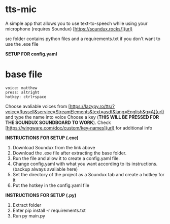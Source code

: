 # tts-mic
A simple app that allows you to use text-to-speech while using your microphone (requires Soundux)
[https://soundux.rocks/](url)

src folder contains python files and a requirements.txt if you don't want to use the .exe file

**SETUP FOR config.yaml**
# base file
```
voice: matthew
press: altright
hotkey: ctrl+space
```
Choose avaliable voices from [https://lazypy.ro/tts/?voice=Russell&service=StreamElements&text=asdf&lang=English&g=A](url) and type the name into voice
Choose a key (**THIS WILL BE PRESSED FOR THE SOUNDUX SOUNDBOARD TO WORK**). Check [https://wingware.com/doc/custom/key-names](url) for additional info



**INSTRUCTIONS FOR SETUP (.exe)**
1. Download Soundux from the link above
2. Download the .exe file after extracting the base folder.
3. Run the file and allow it to create a config.yaml file.
4. Change config.yaml with what you want according to its instructions. (backup always avaliable here)
5. Set the directory of the project as a Soundux tab and create a hotkey for it
6. Put the hotkey in the config.yaml file

**INSTRUCTIONS FOR SETUP (.py)**
1. Extract folder
2. Enter pip install -r requirements.txt
3. Run py main.py

